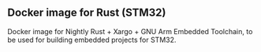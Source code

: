 Docker image for Rust (STM32)
----------------------------

Docker image for Nightly Rust + Xargo + GNU Arm Embedded Toolchain, to be used for building embedded projects for STM32.
